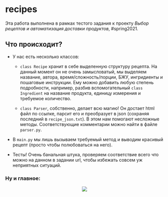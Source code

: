 # recipes

Эта работа выполнена в рамках тестого задания к проекту _Выбор рецептов и автоматизация доставки продуктов_, #spring2021.

## Что происходит?	
- У нас есть несколько классов:
    - `class Recipe` хранит в себе выделенную структуру рецепта. На данный момент он не очень замысловатый, мы выделяем название, автора, время/сложность/порции, БЖУ, ингридиенты и пошаговые инструкции. Ему можно добавить любую степень подробности, например, разбив вспомогательный `class Ingredient` на название продукта, единицу измерения и требуемое количество.   

    - `class Parser`, собственно, делает всю магию! Он достает html файл по ссылке, парсит его и преобразует в json (сохраняя последний в `recipe_json.txt`). В этом нам помогают несложные методы. Соответствующие комментарии можно найти в файле `parser.py`.


- В `main.py` мы лишь вызываем требуемый метод и выводим красивый рецепт (просто чтобы полюбоваться на него).
  
- Тесты! Очень банальная штука, проверяем соответствие всего что можно на данном в задании url, чтобы избежать совсем уж неприятных ситуаций.


### Ну и главное: 

<p align="center">
  <img src="https://pics.onsizzle.com/interviewer-how-much-you-love-food-bhukkad-31426743.png" />
</p>
